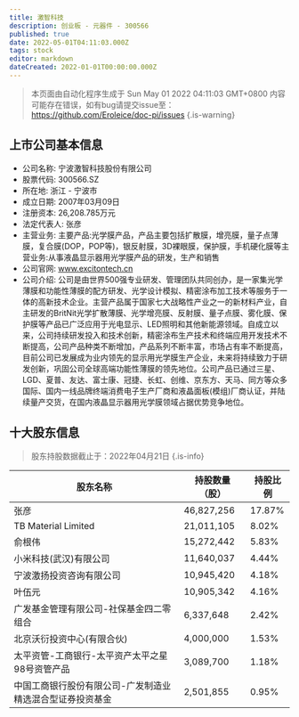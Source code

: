 ```yaml
---
title: 激智科技
description: 创业板 - 元器件 - 300566
published: true
date: 2022-05-01T04:11:03.000Z
tags: stock
editor: markdown
dateCreated: 2022-01-01T00:00:00.000Z
---
```


> 本页面由自动化程序生成于 Sun May 01 2022 04:11:03 GMT+0800
> 内容可能存在错误，如有bug请提交issue至：https://github.com/Eroleice/doc-pi/issues
{.is-warning}

## 上市公司基本信息
- 公司名称: 宁波激智科技股份有限公司
- 股票代码: 300566.SZ
- 所在地: 浙江 - 宁波市
- 成立日期: 2007年03月09日
- 注册资本: 26,208.785万元
- 法定代表人: 张彦
- 主营业务: 主要产品:光学膜产品，产品主要包括扩散膜，增亮膜，量子点薄膜，复合膜(DOP，POP等)，银反射膜，3D裸眼膜，保护膜，手机硬化膜等主营业务:从事液晶显示器用光学膜产品的研发，生产和销售
- 公司官网: www.excitontech.cn
- 公司介绍: 公司是由世界500强专业研发、管理团队共同创办，是一家集光学薄膜和功能性薄膜的配方研发、光学设计模拟、精密涂布加工技术等服务于一体的高新技术企业。主营产品属于国家七大战略性产业之一的新材料产业，自主研发的BritNit光学扩散薄膜、光学增亮膜、反射膜、量子点膜、雾化膜、保护膜等产品已广泛应用于光电显示、LED照明和其他新能源领域。自成立以来，公司持续研发投入和技术创新，精密涂布生产技术和终端应用开发技术不断提高，公司产品种类不断增加，产品系列不断丰富，市场占有率不断提高，目前公司已发展成为业内领先的显示用光学膜生产企业，未来将持续致力于研发创新，巩固公司全球高端功能性薄膜的领先地位。公司产品已通过三星、LGD、夏普、友达、富士康、冠捷、长虹、创维、京东方、天马、同方等众多国际、国内一线品牌终端消费电子生产厂商和液晶面板(模组)厂商认证，并陆续量产交货，在国内液晶显示器用光学膜领域占据优势竞争地位。


## 十大股东信息
> 股东持股数据截止于：2022年04月21日
{.is-info}

| 股东名称 | 持股数量（股） | 持股比例 |
| --- | --- | --- |
| 张彦 | 46,827,256 | 17.87% |
| TB Material Limited | 21,011,105 | 8.02% |
| 俞根伟 | 15,272,442 | 5.83% |
| 小米科技(武汉)有限公司 | 11,640,037 | 4.44% |
| 宁波激扬投资咨询有限公司 | 10,945,420 | 4.18% |
| 叶伍元 | 10,905,342 | 4.16% |
| 广发基金管理有限公司-社保基金四二零组合 | 6,337,648 | 2.42% |
| 北京沃衍投资中心(有限合伙) | 4,000,000 | 1.53% |
| 太平资管-工商银行-太平资产太平之星98号资管产品 | 3,089,700 | 1.18% |
| 中国工商银行股份有限公司-广发制造业精选混合型证券投资基金 | 2,501,855 | 0.95% |




